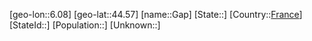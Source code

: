 ﻿---
location: [44.57,6.08]
type: City
tags:
- geo/City


SpocWebEntityId: 30359
isDeleted: false
confidential: public

---
[geo-lon::6.08]
[geo-lat::44.57]
[name::Gap]
[State::]
[Country::[France](geo/Continent/Europe/France.md)]
[StateId::]
[Population::]
[Unknown::]


